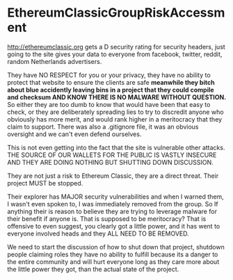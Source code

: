 # EthereumClassicGroupRiskAccessment

http://ethereumclassic.org gets a D security rating for security headers, just going to the site gives your
data to everyone from facebook, twitter, reddit, random Netherlands advertisers. 

They have NO RESPECT for you or your privacy, they have no ability to protect that website to ensure the clients are safe
**meanwhile they bitch about blue accidently leaving bins in a project that they could compile and checksum AND KNOW THERE
IS NO MALWARE WITHOUT QUESTION.** So either they are too dumb to know that would have been that easy to check, or they are deliberately spreading lies to try to discredit anyone who obviously has more merit, and would rank higher in a meritocracy that they claim to support. There was also a .gitignore file, it was an obvious oversight and we can't even defend
ourselves. 

This is not even getting into the fact that the site is vulnerable other attacks. THE SOURCE OF OUR WALLETS FOR THE PUBLIC IS VASTLY INSECURE AND THEY ARE DOING NOTHING BUT SHUTTING DOWN DISCUSSION. 

They are not just a risk to Ethereum Classic, they are a direct threat. Their project MUST be stopped.

Their explorer has MAJOR security vulnerabilities and when I warned them, I wasn't even spoken to, I was immediately
removed from the group. So If anything their is reason to believe they are trying to leverage malware for their benefit
if anyone is. That is supposed to be meritocracy? That is offensive to even suggest, you clearly got a little power, and it has went to everyone involved heads and they ALL NEED TO BE REMOVED. 

We need to start the discussion of how to shut down that project, shutdown people claiming roles they have no ability
to fulfill because its a danger to the entire community and will hurt everyone long as they care more about the little
power they got, than the actual state of the project. 
